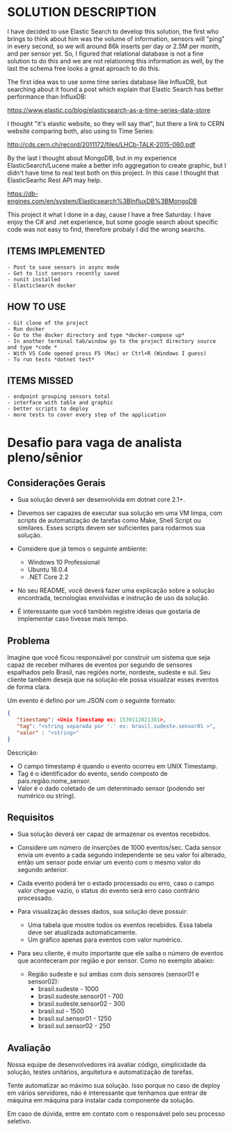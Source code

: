 

# SOLUTION DESCRIPTION #

I have decided to use Elastic Search to develop this solution, the first who brings to think about him was the volume of information, sensors will "ping" in every second, so we will around 86k inserts per day or 2.5M per month, and per sensor yet. So, I figured that relational database is not a fine solution to do this and we are not relationing this information as well, by the last the schema free looks a great aproach to do this.

The first idea was to use some time series database like InfluxDB, but searching about it found a post which explain that Elastic Search has better performance than InfluxDB:

https://www.elastic.co/blog/elasticsearch-as-a-time-series-data-store

I thought "it's elastic website, so they will say that", but there a link to CERN website comparing both, also using to Time Series:

http://cds.cern.ch/record/2011172/files/LHCb-TALK-2015-060.pdf


By the last I thought about MongoDB, but in my experience ElasticSearch/Lucene make a better info aggregation to create graphic, but I didn't have time to real test both on this project. In this case I thought that ElasticSearhc Rest API may help.

https://db-engines.com/en/system/Elasticsearch%3BInfluxDB%3BMongoDB



This project it what I done in a day, cause I have a free Saturday. I have enjoy the C# and .net experience, but some google search about specific code was not easy to find, therefore probaly I did the wrong searchs.

## ITEMS IMPLEMENTED ##

    - Post to save sensors in async mode
    - Get to list sensors recently saved
    - nunit installed
    - ElasticSearch docker

## HOW TO USE ##

    - Git clone of the project
    - Run docker
    - Go to the docker directory and type *docker-compose up*
    - In another terminal tab/window go to the project directory source and type *code *
    - With VS Code opened press F5 (Mac) or Ctrl+R (Windows I guess)
    - To run tests *dotnet test*


## ITEMS MISSED ##

    - endpoint grouping sensors total
    - interface with table and graphic
    - better scripts to deploy
    - more tests to cover every step of the application









# Desafio para vaga de analista pleno/sênior

## Considerações Gerais

* Sua solução deverá ser desenvolvida em dotnet core 2.1+.

* Devemos ser capazes de executar sua solução em uma VM limpa, com scripts de automatização de tarefas como Make, Shell Script ou similares. Esses scripts devem ser suficientes para rodarmos sua solução.

* Considere que já temos o seguinte ambiente:
    * Windows 10 Professional
    * Ubuntu 18.0.4
    * .NET Core 2.2

* No seu README, você deverá fazer uma explicação sobre a solução encontrada, tecnologias envolvidas e instrução de uso da solução. 

* É interessante que você também registre ideias que gostaria de implementar caso tivesse mais tempo.

## Problema

Imagine que você ficou responsável por construir um sistema que seja capaz de receber milhares de eventos por segundo de sensores espalhados pelo Brasil, nas regiões norte, nordeste, sudeste e sul. Seu cliente também deseja que na solução ele possa visualizar esses eventos de forma clara.

Um evento é defino por um JSON com o seguinte formato:

```json
{
   "timestamp": <Unix Timestamp ex: 1539112021301>,
   "tag": "<string separada por '.' ex: brasil.sudeste.sensor01 >",
   "valor" : "<string>"
}
```

Descrição:
 * O campo timestamp é quando o evento ocorreu em UNIX Timestamp.
 * Tag é o identificador do evento, sendo composto de pais.região.nome_sensor.
 * Valor é o dado coletado de um determinado sensor (podendo ser numérico ou string).

## Requisitos

* Sua solução deverá ser capaz de armazenar os eventos recebidos.

* Considere um número de inserções de 1000 eventos/sec. Cada sensor envia um evento a cada segundo independente se seu valor foi alterado, então um sensor pode enviar um evento com o mesmo valor do segundo anterior.

* Cada evento poderá ter o estado processado ou erro, caso o campo valor chegue vazio, o status do evento será erro caso contrário processado.

* Para visualização desses dados, sua solução deve possuir:
    * Uma tabela que mostre todos os eventos recebidos. Essa tabela deve ser atualizada automaticamente.
    * Um gráfico apenas para eventos com valor numérico.

* Para seu cliente, é muito importante que ele saiba o número de eventos que aconteceram por região e por sensor. Como no exemplo abaixo:
    * Região sudeste e sul ambas com dois sensores (sensor01 e sensor02):
        * brasil.sudeste - 1000
        * brasil.sudeste.sensor01 - 700
        * brasil.sudeste.sensor02 - 300
        * brasil.sul - 1500
        * brasil.sul.sensor01 - 1250
        * brasil.sul.sensor02 - 250

## Avaliação

Nossa equipe de desenvolvedores irá avaliar código, simplicidade da solução, testes unitários, arquitetura e automatização de tarefas.

Tente automatizar ao máximo sua solução. Isso porque no caso de deploy em vários servidores, não é interessante que tenhamos que entrar de máquina em máquina para instalar cada componente da solução.

Em caso de dúvida, entre em contato com o responsável pelo seu processo seletivo.